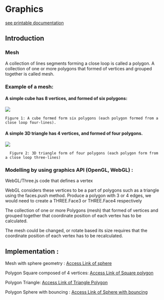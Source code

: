 # Graphics
[see printable documentation](https://nglthu.github.io/Graphics/)
## Introduction
###	Mesh

A collection of lines segments forming a close loop is called a polygon. 
A collection of one or more polygons that formed of vertices and grouped together is called mesh.

### Example of a mesh:

#### A simple cube has 8 vertices, and formed of six polygons:

<img src="https://nglthu.github.io/Graphics/img/cube.png">
 
    Figure 1: A cube formed form six polygons (each polygon formed from a close loop four-lines).

#### A simple 3D triangle has 4 vertices, and formed of four polygons. 

<img src="https://nglthu.github.io/Graphics/img/mesh.png">
 
      Figure 2: 3D triangle form of four polygons (each polygon form from a close loop three-lines)

###	Modelling by using graphics API (OpenGL, WebGL) :

WebGL/Three.js code that defines a vertex

WebGL considers these vertices to be a part of polygons such as a triangle using the faces.push method.  Produce a polygon with 3 or 4 edges, we would need to create a THREE.Face3 or THREE.Face4 respectively

The collection of one or more Polygons (mesh) that formed of vertices and grouped together that coordinate position of each vertex has to be calculated.

The mesh could be changed, or rotate based its size requires that the coordinate position of each vertex has to be recalculated.


## Implementation :

Mesh with sphere geometry : [Access Link of sphere](https://nglthu.github.io/Graphics/html/three_js.html)

Polygon Square composed of 4 vertices: [Access Link of Square polygon](https://nglthu.github.io/Graphics/html/meshOf4Polygon.html)

Polygon Triangle: [Access Link of Triangle Polygon](https://nglthu.github.io/Graphics/html/meshOf3Polygon.html)


Polygon Sphere with bouncing : [Access Link of Sphere with bouncing](https://nglthu.github.io/Graphics/html/sphere.html)

